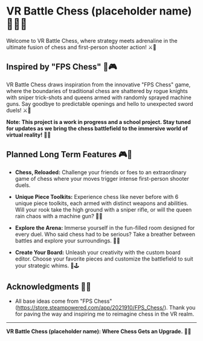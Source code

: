 # VR Battle Chess (placeholder name) 🚀✨🤖

Welcome to VR Battle Chess, where strategy meets adrenaline in the ultimate fusion of chess and first-person shooter action! ⚔️👑

## Inspired by "FPS Chess" 🤯🎮

VR Battle Chess draws inspiration from the innovative "FPS Chess" game, where the boundaries of traditional chess are shattered by rogue knights with sniper trick-shots and queens armed with randomly sprayed machine guns. Say goodbye to predictable openings and hello to unexpected sword duels! ⚔️🏰

**Note: This project is a work in progress and a school project. Stay tuned for updates as we bring the chess battlefield to the immersive world of virtual reality!** 🚧👀

## Planned Long Term Features 🎮🌟

- **Chess, Reloaded:** Challenge your friends or foes to an extraordinary game of chess where your moves trigger intense first-person shooter duels.
  
- **Unique Piece Toolkits:** Experience chess like never before with 6 unique piece toolkits, each armed with distinct weapons and abilities. Will your rook take the high ground with a sniper rifle, or will the queen rain chaos with a machine gun? 🔫🤖

- **Explore the Arena:** Immerse yourself in the fun-filled room designed for every duel. Who said chess had to be serious? Take a breather between battles and explore your surroundings. 🏰🤔

- **Create Your Board:** Unleash your creativity with the custom board editor. Choose your favorite pieces and customize the battlefield to suit your strategic whims. 🎨🕹️

## Acknowledgments 🙌🎉

- All base ideas come from "FPS Chess" (https://store.steampowered.com/app/2021910/FPS_Chess/). Thank you for paving the way and inspiring me to reimagine chess in the VR realm.

---

**VR Battle Chess (placeholder name): Where Chess Gets an Upgrade.** 🚀✨
